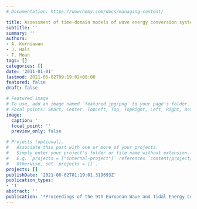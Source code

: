 ```yaml
---
# Documentation: https://wowchemy.com/docs/managing-content/

title: Assessment of time-domain models of wave energy conversion systems
subtitle: ''
summary: ''
authors:
- A. Kurniawan
- J. Hals
- T. Moan
tags: []
categories: []
date: '2011-01-01'
lastmod: 2021-06-02T09:19:02+08:00
featured: false
draft: false

# Featured image
# To use, add an image named `featured.jpg/png` to your page's folder.
# Focal points: Smart, Center, TopLeft, Top, TopRight, Left, Right, BottomLeft, Bottom, BottomRight.
image:
  caption: ''
  focal_point: ''
  preview_only: false

# Projects (optional).
#   Associate this post with one or more of your projects.
#   Simply enter your project's folder or file name without extension.
#   E.g. `projects = ["internal-project"]` references `content/project/deep-learning/index.md`.
#   Otherwise, set `projects = []`.
projects: []
publishDate: '2021-06-02T01:19:01.319693Z'
publication_types:
- '1'
abstract: ''
publication: '*Proceedings of the 9th European Wave and Tidal Energy Conference*'
---
```

